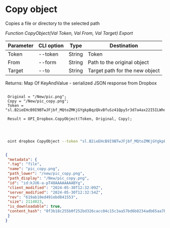 ﻿---
sidebar_position: 8
---

# Copy object
 Copies a file or directory to the selected path


*Function CopyObject(Val Token, Val From, Val Target) Export*

 | Parameter | CLI option | Type | Destination |
 |-|-|-|-|
 | Token | --token | String | Token |
 | From | --form | String | Path to the original object |
 | Target | --to | String | Target path for the new object |

 
 Returns: Map Of KeyAndValue - serialized JSON response from Dropbox

```bsl title="Code example"
	
 Original = "/New/pic.png";
 Copy = "/New/pic_copy.png"; 
 Token = "sl.B2ieEHcB9I9BTwJFjbf_MQtoZMKjGYgkpBqzQkvBfuSz41Qpy5r3d7a4ax22I5ILWhd9KLbN5L...";
 
 Result = OPI_Dropbox.CopyObject(Token, Original, Copy);
 
	
```

```sh title="CLI command example"
 
 oint dropbox CopyObject --token "sl.B2ieEHcB9I9BTwJFjbf_MQtoZMKjGYgkpBqzQkvBfuSz41Qpy5r3d7a4ax22I5ILWhd9KLbN5L..." --form %form% --to %to%


```


```json title="Result"

{
 "metadata": {
 ".tag": "file",
 "name": "pic_copy.png",
 "path_lower": "/new/pic_copy.png",
 "path_display": "/New/pic_copy.png",
 "id": "id:kJU6-a-pT48AAAAAAAABYg",
 "client_modified": "2024-05-30T12:32:09Z",
 "server_modified": "2024-05-30T12:32:54Z",
 "rev": "619ab10ed491ebd841553",
 "size": 2114023,
 "is_downloadable": true,
 "content_hash": "0f3b18c255b0f252bd326cacc04c15c3aa57bd6b8234adb65aa7bb2987a65492"
 }
}

```
